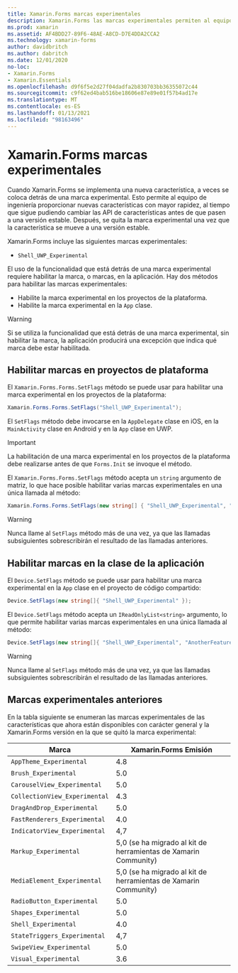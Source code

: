```yaml
---
title: Xamarin.Forms marcas experimentales
description: Xamarin.Forms las marcas experimentales permiten al equipo de ingeniería enviar nuevas características a los usuarios con más rapidez, al mismo tiempo que se pueden cambiar las API de características antes de que pasen a una versión estable.
ms.prod: xamarin
ms.assetid: AF4BDD27-89F6-48AE-A8CD-D7E4DDA2CCA2
ms.technology: xamarin-forms
author: davidbritch
ms.author: dabritch
ms.date: 12/01/2020
no-loc:
- Xamarin.Forms
- Xamarin.Essentials
ms.openlocfilehash: d9f6f5e2d27f04dadfa2b830703bb36355072c44
ms.sourcegitcommit: c9f62ed4bab516be18606e87e89e01f57b4ad17e
ms.translationtype: MT
ms.contentlocale: es-ES
ms.lasthandoff: 01/13/2021
ms.locfileid: "98163496"
---
```

# <a name="no-locxamarinforms-experimental-flags"></a>Xamarin.Forms marcas experimentales

Cuando Xamarin.Forms se implementa una nueva característica, a veces se coloca detrás de una marca experimental. Esto permite al equipo de ingeniería proporcionar nuevas características con mayor rapidez, al tiempo que sigue pudiendo cambiar las API de características antes de que pasen a una versión estable. Después, se quita la marca experimental una vez que la característica se mueve a una versión estable.

Xamarin.Forms incluye las siguientes marcas experimentales:

- `Shell_UWP_Experimental`

El uso de la funcionalidad que está detrás de una marca experimental requiere habilitar la marca, o marcas, en la aplicación. Hay dos métodos para habilitar las marcas experimentales:

- Habilite la marca experimental en los proyectos de la plataforma.
- Habilite la marca experimental en la `App` clase.

> [!WARNING]
> Si se utiliza la funcionalidad que está detrás de una marca experimental, sin habilitar la marca, la aplicación producirá una excepción que indica qué marca debe estar habilitada.

## <a name="enable-flags-in-platform-projects"></a>Habilitar marcas en proyectos de plataforma

El `Xamarin.Forms.Forms.SetFlags` método se puede usar para habilitar una marca experimental en los proyectos de la plataforma:

```csharp
Xamarin.Forms.Forms.SetFlags("Shell_UWP_Experimental");
```

El `SetFlags` método debe invocarse en la `AppDelegate` clase en iOS, en la `MainActivity` clase en Android y en la `App` clase en UWP.

> [!IMPORTANT]
> La habilitación de una marca experimental en los proyectos de la plataforma debe realizarse antes de que `Forms.Init` se invoque el método.

El `Xamarin.Forms.Forms.SetFlags` método acepta un `string` argumento de matriz, lo que hace posible habilitar varias marcas experimentales en una única llamada al método:

```csharp
Xamarin.Forms.Forms.SetFlags(new string[] { "Shell_UWP_Experimental", "AnotherFeature_Experimental" });
```

> [!WARNING]
> Nunca llame al `SetFlags` método más de una vez, ya que las llamadas subsiguientes sobrescribirán el resultado de las llamadas anteriores.

## <a name="enable-flags-in-your-app-class"></a>Habilitar marcas en la clase de la aplicación

El `Device.SetFlags` método se puede usar para habilitar una marca experimental en la `App` clase en el proyecto de código compartido:

```csharp
Device.SetFlags(new string[]{ "Shell_UWP_Experimental" });
```

El `Device.SetFlags` método acepta un `IReadOnlyList<string>` argumento, lo que permite habilitar varias marcas experimentales en una única llamada al método:

```csharp
Device.SetFlags(new string[]{ "Shell_UWP_Experimental", "AnotherFeature_Experimental" });
```

> [!WARNING]
> Nunca llame al `SetFlags` método más de una vez, ya que las llamadas subsiguientes sobrescribirán el resultado de las llamadas anteriores.

## <a name="old-experimental-flags"></a>Marcas experimentales anteriores

En la tabla siguiente se enumeran las marcas experimentales de las características que ahora están disponibles con carácter general y la Xamarin.Forms versión en la que se quitó la marca experimental:

| Marca | Xamarin.Forms Emisión |
| ---- | --------------------- |
| `AppTheme_Experimental` | 4.8 |
| `Brush_Experimental` | 5.0 |
| `CarouselView_Experimental` | 5.0 |
| `CollectionView_Experimental` | 4.3 |
| `DragAndDrop_Experimental` | 5.0 |
| `FastRenderers_Experimental` | 4.0 |
| `IndicatorView_Experimental` | 4,7 |
| `Markup_Experimental` | 5,0 (se ha migrado al kit de herramientas de Xamarin Community) |
| `MediaElement_Experimental` | 5,0 (se ha migrado al kit de herramientas de Xamarin Community) |
| `RadioButton_Experimental` | 5.0 |
| `Shapes_Experimental` | 5.0 |
| `Shell_Experimental` | 4.0  |
| `StateTriggers_Experimental` | 4,7 |
| `SwipeView_Experimental` | 5.0 |
| `Visual_Experimental` | 3.6 |
